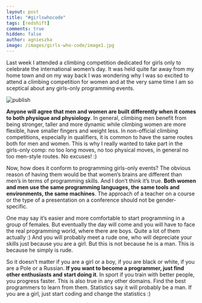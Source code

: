 ```yaml
---
layout: post
title: "#girlswhocode"
tags: [redshift]
comments: true
hidden: false
author: agnieszka
image: /images/girls-who-code/image1.jpg
---
```


Last week I attended a climbing competition dedicated for girls only to celebrate the international women’s day. It was held quite far away from my home town and on my way back I was wondering why I was so excited to attend a climbing competition for women and at the very same time I am so sceptical about any girls-only programming events.

![publish](/images/girls-who-code/image1.jpg)

**Anyone will agree that men and women are built differently when it comes to both physique and physiology**. In general, climbing men benefit from being stronger, taller and more dynamic while climbing women are more flexible, have smaller fingers and weight less. In non-official climbing competitions, especially in qualifiers, it is common to have the same routes both for men and women. This is why I really wanted to take part in the girls-only comp: no too long moves, no too physical moves, in general no too men-style routes. No excuses! :)

Now, how does it conform to programming girls-only events? The obvious reason of having them would be that women’s brains are different than men’s in terms of programming skills. And I don’t think it’s true. **Both women and men use the same programming languages, the same tools and environments, the same machines**. The approach of a teacher on a course or the type of a presentation on a conference should not be gender-specific.

One may say it’s easier and more comfortable to start programming in a group of females. But eventually the day will come and you will have to face the real programming world, where there are boys. Quite a lot of them actually :) And you will probably meet a rude one, who will depreciate your skills just because you are a girl. But this is not because he is a man. This is because he simply is rude.

So it doesn’t matter if you are a girl or a boy, if you are black or white, if you are a Pole or a Russian. **If you want to become a programmer, just find other enthusiasts and start doing it**. In sport if you train with better people, you progress faster. This is also true in any other domains. Find the best programmers to learn from them. Statistics say it will probably be a man. If you are a girl, just start coding and change the statistics :)
